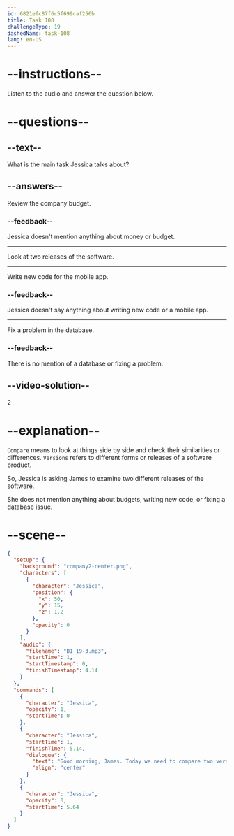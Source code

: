 ```yaml
---
id: 6821efc87f6c5f699caf256b
title: Task 108
challengeType: 19
dashedName: task-108
lang: en-US
---
```


<!-- (Audio) Jessica: Good morning, James. Today, we need to compare two versions of our software. -->

# --instructions--

Listen to the audio and answer the question below.

# --questions--

## --text--

What is the main task Jessica talks about?

## --answers--

Review the company budget.

### --feedback--

Jessica doesn't mention anything about money or budget.

---

Look at two releases of the software.

---

Write new code for the mobile app.

### --feedback--

Jessica doesn't say anything about writing new code or a mobile app.

---

Fix a problem in the database.

### --feedback--

There is no mention of a database or fixing a problem.

## --video-solution--

2

# --explanation--

`Compare` means to look at things side by side and check their similarities or differences. `Versions` refers to different forms or releases of a software product.

So, Jessica is asking James to examine two different releases of the software.

She does not mention anything about budgets, writing new code, or fixing a database issue.

# --scene--

```json
{
  "setup": {
    "background": "company2-center.png",
    "characters": [
      {
        "character": "Jessica",
        "position": {
          "x": 50,
          "y": 15,
          "z": 1.2
        },
        "opacity": 0
      }
    ],
    "audio": {
      "filename": "B1_19-3.mp3",
      "startTime": 1,
      "startTimestamp": 0,
      "finishTimestamp": 4.14
    }
  },
  "commands": [
    {
      "character": "Jessica",
      "opacity": 1,
      "startTime": 0
    },
    {
      "character": "Jessica",
      "startTime": 1,
      "finishTime": 5.14,
      "dialogue": {
        "text": "Good morning, James. Today we need to compare two versions of our software.",
        "align": "center"
      }
    },
    {
      "character": "Jessica",
      "opacity": 0,
      "startTime": 5.64
    }
  ]
}
```

